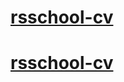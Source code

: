 # [rsschool-cv](https://KirillEvg.github.io/rsschool-cv/cv)
# [rsschool-cv](https://KirillEvg.github.io/rsschool-cv-html/)
